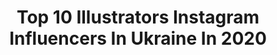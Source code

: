 ---
title: Top 10 Illustrators Instagram Influencers In Ukraine In 2020
description: >-
  Find top illustrators Instagram influencers in Ukraine in 2020. Most popular hashtags: #illustration #illustrator #artistsoninstagram #artist.
platform: Instagram
profiles:
  - username: "andrishak_art"
    fullname: >-
      Andrey Andrishak 🌟 illustrator
    location: "Ukraine"
    followers: 25641
    engagement: 1920
    commentsToLikes: 0.029810
    id: ck15pg8rtxpzh0i1924ihvn2f
    verified: false
    hashtags: "#art, #plants, #inktober2019, #fanart"
  - username: "dukhovnoe_litso"
    fullname: >-
      Maria Oz
    location: "Ukraine"
    followers: 136694
    engagement: 308
    commentsToLikes: 0.032837
    id: ck5zxhkuu80tt0i14cufsav5i
    verified: true
    hashtags: ""
  - username: "victoria_kagalovska"
    fullname: >-
      Victoria Kagalovska
    location: "Ukraine"
    followers: 91721
    engagement: 149
    commentsToLikes: 0.038083
    id: ck55minkc41rn0i115o7uqxk3
    verified: false
    hashtags: ""
  - username: "sadova_art"
    fullname: >-
      SADOVA IRYNA ☾ ILLUSTRATOR
    location: "Ukraine"
    followers: 13334
    engagement: 434
    commentsToLikes: 0.034394
    id: ck0vuvwpzmej40i192rivv97v
    verified: false
    hashtags: "#digitalillustration, #adventures, #fantasyartwork, #protea"
  - username: "nataly_owl"
    fullname: >-
      Natalia Shaloshvili
    location: "Ukraine"
    followers: 9820
    engagement: 1210
    commentsToLikes: 0.022806
    id: ck8t5hlt1a6g30j78w17u23is
    verified: false
    hashtags: "#picturebooks, #booksforkids, #etsy, #childrenspainting"
  - username: "ooh_lily"
    fullname: >-
      𝙻𝚒𝚕𝚢 ♡
    location: "Ukraine"
    followers: 26101
    engagement: 752
    commentsToLikes: 0.008721
    id: ck6tqd2bjqr6s0j71mu7lh1hx
    verified: false
    hashtags: "#by, #oohlily"
  - username: "oliamuza"
    fullname: >-
      muza
    location: "Ukraine"
    followers: 10544
    engagement: 831
    commentsToLikes: 0.023253
    id: ck5zrdzuhwenv0i14pl4x7hea
    verified: false
    hashtags: "#cinderella, #fairytail, #inartwetrust, #aquarelle"
  - username: "kirp2016"
    fullname: >-
      Infographic Paradise
    location: "Ukraine"
    followers: 18808
    engagement: 607
    commentsToLikes: 0.026162
    id: ck6u53q717f5i0j71xqvma7rj
    verified: false
    hashtags: "#behance, #abstractdesign, #draw, #illustratorsoninstagram"
  - username: "chervona_vorona_photography"
    fullname: >-
      Дарья Ворона фотограф в Киеве
    location: "Ukraine"
    followers: 59155
    engagement: 527
    commentsToLikes: 0.010355
    id: ck14kxinvrtgn0i19w5j12d62
    verified: false
    hashtags: "#endlessgallery, #fatalframes, #color, #photowall"
  - username: "tavianise"
    fullname: >-
      TaVi Anise
    location: "Ukraine"
    followers: 27114
    engagement: 369
    commentsToLikes: 0.014261
    id: ck13b0z9bt5lg0i19avxwhoh9
    verified: false
    hashtags: "#gipsy, #vintageclothing, #lookoftheday, #vintageglamour"
---